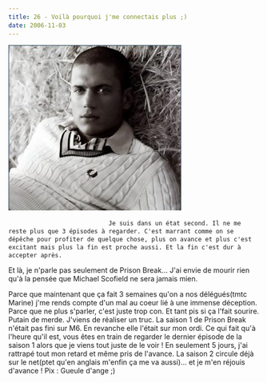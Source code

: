 ```yaml
---
title: 26 - Voilà pourquoi j'me connectais plus ;)
date: 2006-11-03
---
```


![une image](./img/620306695.jpg)


                                Je suis dans un état second. Il ne me reste plus que 3 épisodes à regarder. C'est marrant comme on se dépêche pour profiter de quelque chose, plus on avance et plus c'est excitant mais plus la fin est proche aussi. Et la fin c'est dur à accepter après.
 Et là, je n'parle pas seulement de Prison Break... 
J'ai envie de mourir rien qu'à la pensée que Michael Scofield ne sera jamais mien.

Parce que maintenant que ça fait 3 semaines qu'on a nos délégués(tmtc Marine) j'me rends compte d'un mal au coeur lié à une immense déception.
Parce que ne plus s'parler, c'est juste trop con. Et tant pis si ça l'fait sourire.
Putain de merde. J'viens de réaliser un truc. La saison 1 de Prison Break n'était pas fini sur M6. En revanche elle l'était sur mon ordi. Ce qui fait qu'à l'heure qu'il est, vous êtes en train de regarder le dernier épisode de la saison 1 alors que je viens tout juste de le voir ! En seulement 5 jours, j'ai rattrapé tout mon retard et même pris de l'avance. 
La saison 2 circule déjà sur le net(ptet qu'en anglais m'enfin ça me va aussi)... et je m'en réjouis d'avance !
Pix : Gueule d'ange ;)
            
